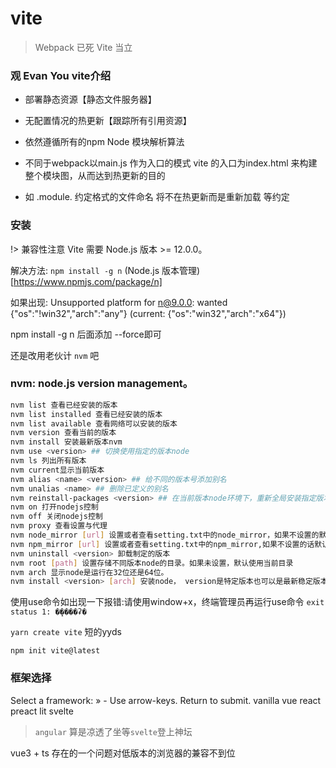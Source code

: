 # vite

> Webpack 已死 Vite 当立

### 观 Evan You vite介绍

- 部署静态资源【静态文件服务器】

- 无配置情况的热更新【跟踪所有引用资源】

- 依然遵循所有的npm Node 模块解析算法

- 不同于webpack以main.js 作为入口的模式 vite 的入口为index.html 来构建整个模块图，从而达到热更新的目的

- 如 .module. 约定格式的文件命名 将不在热更新而是重新加载 等约定


### 安装

!> 兼容性注意 Vite 需要 Node.js 版本 >= 12.0.0。

解决方法: `npm install -g n` (Node.js 版本管理)[https://www.npmjs.com/package/n]

如果出现:
Unsupported platform for n@9.0.0: wanted {"os":"!win32","arch":"any"} (current: {"os":"win32","arch":"x64"})

npm install -g n 后面添加 --force即可


还是改用老伙计 `nvm` 吧

### nvm:  node.js version management。

```sh
nvm list 查看已经安装的版本
nvm list installed 查看已经安装的版本
nvm list available 查看网络可以安装的版本
nvm version 查看当前的版本
nvm install 安装最新版本nvm
nvm use <version> ## 切换使用指定的版本node
nvm ls 列出所有版本
nvm current显示当前版本
nvm alias <name> <version> ## 给不同的版本号添加别名
nvm unalias <name> ## 删除已定义的别名
nvm reinstall-packages <version> ## 在当前版本node环境下，重新全局安装指定版本号的npm包
nvm on 打开nodejs控制
nvm off 关闭nodejs控制
nvm proxy 查看设置与代理
nvm node_mirror [url] 设置或者查看setting.txt中的node_mirror，如果不设置的默认是 https://nodejs.org/dist/
nvm npm_mirror [url] 设置或者查看setting.txt中的npm_mirror,如果不设置的话默认的是： https://github.com/npm/npm/archive/.
nvm uninstall <version> 卸载制定的版本
nvm root [path] 设置存储不同版本node的目录。如果未设置，默认使用当前目录
nvm arch 显示node是运行在32位还是64位。
nvm install <version> [arch] 安装node， version是特定版本也可以是最新稳定版本latest。可选参数arch指定安装32位还是64位版本，默认是系统位数。可以添加--insecure绕过远程服务器的SSL。
```

使用use命令如出现一下报错:请使用window+x，终端管理员再运行use命令
`exit status 1: �ܾ����ʡ�`


`yarn create vite` 短的yyds

`npm init vite@latest`

### 框架选择

Select a framework: » - Use arrow-keys. Return to submit.
vanilla
vue
react
preact
lit
svelte

> `angular` 算是凉透了坐等`svelte`登上神坛


vue3 + ts 存在的一个问题对低版本的浏览器的兼容不到位

<!-- <style>
    @import url('static/prism/prism.css');
</style> -->